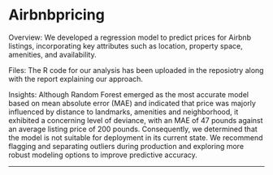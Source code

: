 # Airbnbpricing
Overview: We developed a regression model to predict prices for Airbnb listings, incorporating key attributes such as location, property space, amenities, and availability.

Files: The R code for our analysis has been uploaded in the reposiotry along with the report explaining our approach. 

Insights: Although Random Forest emerged as the most accurate model based on mean absolute error (MAE) and indicated that price was majorly influenced by distance to landmarks, amenities and neighborhood, it exhibited a concerning level of deviance, with an MAE of 47 pounds against an average listing price of 200 pounds. Consequently, we determined that the model is not suitable for deployment in its current state. We recommend flagging and separating outliers during production and exploring more robust modeling options to improve predictive accuracy.
_______________________________________________
